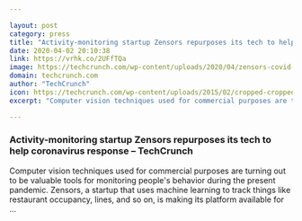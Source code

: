 ```yaml
---

layout: post
category: press
title: "Activity-monitoring startup Zensors repurposes its tech to help coronavirus response"
date: 2020-04-02 20:10:38
link: https://vrhk.co/2UFfTQa
image: https://techcrunch.com/wp-content/uploads/2020/04/zensors-covid-19.jpg?w=682
domain: techcrunch.com
author: "TechCrunch"
icon: https://techcrunch.com/wp-content/uploads/2015/02/cropped-cropped-favicon-gradient.png?w=180
excerpt: "Computer vision techniques used for commercial purposes are turning out to be valuable tools for monitoring people's behavior during the present pandemic. Zensors, a startup that uses machine learning to track things like restaurant occupancy, lines, and so on, is making its platform available for …"

---
```


### Activity-monitoring startup Zensors repurposes its tech to help coronavirus response – TechCrunch

Computer vision techniques used for commercial purposes are turning out to be valuable tools for monitoring people's behavior during the present pandemic. Zensors, a startup that uses machine learning to track things like restaurant occupancy, lines, and so on, is making its platform available for …